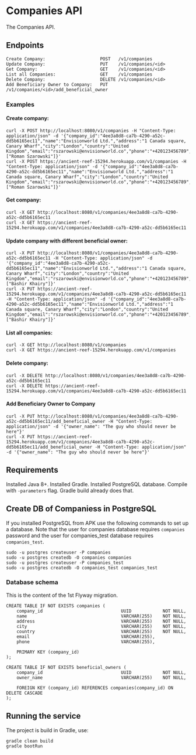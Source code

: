 # Companies API

The Companies API.

## Endpoints
```
Create Company:                     POST   /v1/companies
Update Company:                     PUT    /v1/companies/<id>
Get Company:                        GET    /v1/companies/<id>
List all Companies:                 GET    /v1/companies
Delete Company:                     DELETE /v1/companies/<id>
Add Beneficiary Owner to Company:   PUT    /v1/companies/<id>/add_beneficial_owner
```

### Examples

#### Create company:
```
curl -X POST http://localhost:8080/v1/companies -H "Content-Type: application/json" -d '{"company_id":"4ee3a8d8-ca7b-4290-a52c-dd5b6165ec11","name":"Envisionworld Ltd.","address":"1 Canada square, Canary Wharf","city":"London","country":"United Kingdom","email":"rszarowski@envisionworld.co","phone":"+420123456789","beneficial_owners":["Roman Szarowski"]}'
curl -X POST https://ancient-reef-15294.herokuapp.com/v1/companies -H "Content-Type: application/json" -d '{"company_id":"4ee3a8d8-ca7b-4290-a52c-dd5b6165ec11","name":"Envisionworld Ltd.","address":"1 Canada square, Canary Wharf","city":"London","country":"United Kingdom","email":"rszarowski@envisionworld.co","phone":"+420123456789","beneficial_owners":["Roman Szarowski"]}'
```

#### Get company:
```
curl -X GET http://localhost:8080/v1/companies/4ee3a8d8-ca7b-4290-a52c-dd5b6165ec11
curl -X GET https://ancient-reef-15294.herokuapp.com/v1/companies/4ee3a8d8-ca7b-4290-a52c-dd5b6165ec11
```

#### Update company with different beneficial owner:
```
curl -X PUT http://localhost:8080/v1/companies/4ee3a8d8-ca7b-4290-a52c-dd5b6165ec11 -H "Content-Type: application/json" -d '{"company_id":"4ee3a8d8-ca7b-4290-a52c-dd5b6165ec11","name":"Envisionworld Ltd.","address":"1 Canada square, Canary Wharf","city":"London","country":"United Kingdom","email":"rszarowski@envisionworld.co","phone":"+420123456789","beneficial_owners":["Bashir Khairy"]}'
curl -X PUT https://ancient-reef-15294.herokuapp.com/v1/companies/4ee3a8d8-ca7b-4290-a52c-dd5b6165ec11 -H "Content-Type: application/json" -d '{"company_id":"4ee3a8d8-ca7b-4290-a52c-dd5b6165ec11","name":"Envisionworld Ltd.","address":"1 Canada square, Canary Wharf","city":"London","country":"United Kingdom","email":"rszarowski@envisionworld.co","phone":"+420123456789","beneficial_owners":["Bashir Khairy"]}'
```

#### List all companies:
```
curl -X GET http://localhost:8080/v1/companies
curl -X GET https://ancient-reef-15294.herokuapp.com/v1/companies
```

#### Delete company:
```
curl -X DELETE http://localhost:8080/v1/companies/4ee3a8d8-ca7b-4290-a52c-dd5b6165ec11
curl -X DELETE https://ancient-reef-15294.herokuapp.com/v1/companies/4ee3a8d8-ca7b-4290-a52c-dd5b6165ec11
```

#### Add Beneficiary Owner to Company
```
curl -X PUT http://localhost:8080/v1/companies/4ee3a8d8-ca7b-4290-a52c-dd5b6165ec11/add_beneficial_owner -H "Content-Type: application/json" -d '{"owner_name": "The guy who should never be here"}'
curl -X PUT https://ancient-reef-15294.herokuapp.com/v1/companies/4ee3a8d8-ca7b-4290-a52c-dd5b6165ec11/add_beneficial_owner -H "Content-Type: application/json" -d '{"owner_name": "The guy who should never be here"}'
```

## Requirements

Installed Java 8+.
Installed Gradle. 
Installed PostgreSQL database.
Compile with `-parameters` flag. Gradle build already does that.

## Create DB of Companiess in PostgreSQL

If you installed PostgreSQL from APK use the following commands to set up a database.
Note that the user for companies database requires `companies` password and the user for companies_test database requires `companies_test`.

```
sudo -u postgres createuser -P companies
sudo -u postgres createdb -O companies companies
sudo -u postgres createuser -P companies_test
sudo -u postgres createdb -O companies_test companies_test
```

### Database schema

This is the content of the 1st Flyway migration.
```
CREATE TABLE IF NOT EXISTS companies (
    company_id                              UUID            NOT NULL,
    name                                    VARCHAR(255)    NOT NULL,
    address                                 VARCHAR(255)    NOT NULL,
    city                                    VARCHAR(255)    NOT NULL,
    country                                 VARCHAR(255)    NOT NULL,
    email                                   VARCHAR(255),
    phone                                   VARCHAR(255),

    PRIMARY KEY (company_id)
);

CREATE TABLE IF NOT EXISTS beneficial_owners (
    company_id                              UUID            NOT NULL,
    owner_name                              VARCHAR(255)    NOT NULL,

    FOREIGN KEY (company_id) REFERENCES companies(company_id) ON DELETE CASCADE
);
```

## Running the service

The project is build in Gradle, use:
```
gradle clean build
gradle bootRun
```